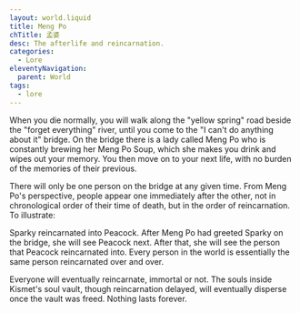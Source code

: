 ```yaml
---
layout: world.liquid
title: Meng Po
chTitle: 孟婆
desc: The afterlife and reincarnation.
categories:
  - Lore
eleventyNavigation:
  parent: World
tags:
  - lore
---
```


When you die normally, you will walk along the "yellow spring" road beside the "forget everything" river, until you come to the "I can't do anything about it" bridge. On the bridge there is a lady called Meng Po who is constantly brewing her Meng Po Soup, which she makes you drink and wipes out your memory. You then move on to your next life, with no burden of the memories of their previous.

There will only be one person on the bridge at any given time. From Meng Po's perspective, people appear one immediately after the other, not in chronological order of their time of death, but in the order of reincarnation. To illustrate:

Sparky reincarnated into Peacock. After Meng Po had greeted Sparky on the bridge, she will see Peacock next. After that, she will see the person that Peacock reincarnated into. Every person in the world is essentially the same person reincarnated over and over.

Everyone will eventually reincarnate, immortal or not. The souls inside Kismet's soul vault, though reincarnation delayed, will eventually disperse once the vault was freed. Nothing lasts forever.
